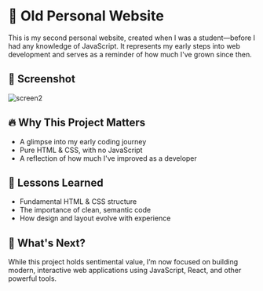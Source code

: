 # 🚀 Old Personal Website  

This is my second personal website, created when I was a student—before I had any knowledge of JavaScript. It represents my early steps into web development and serves as a reminder of how much I've grown since then.  

## 🌟 Screenshot  
![screen2](https://github.com/user-attachments/assets/ceffc82c-7f0b-4d69-92b8-6a2dadbabe2e)


## 🔥 Why This Project Matters  
- A glimpse into my early coding journey  
- Pure HTML & CSS, with no JavaScript  
- A reflection of how much I've improved as a developer  

## 🎯 Lessons Learned  
- Fundamental HTML & CSS structure  
- The importance of clean, semantic code  
- How design and layout evolve with experience  

## 🚀 What's Next?  
While this project holds sentimental value, I’m now focused on building modern, interactive web applications using JavaScript, React, and other powerful tools.  
